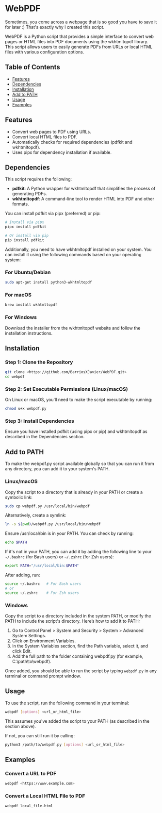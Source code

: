 # WebPDF

Sometimes, you come across a webpage that is so good you have to save it for later :) That's exactly why I created this script.

WebPDF is a Python script that provides a simple interface to convert web pages or HTML files into PDF documents using the wkhtmltopdf library. This script allows users to easily generate PDFs from URLs or local HTML files with various configuration options.

## Table of Contents

- [Features](#features)
- [Dependencies](#dependencies)
- [Installation](#installation)
- [Add to PATH](#add-to-path)
- [Usage](#usage)
- [Examples](#examples)

## Features

- Convert web pages to PDF using URLs.
- Convert local HTML files to PDF.
- Automatically checks for required dependencies (pdfkit and wkhtmltopdf).
- Uses pipx for dependency installation if available.

## Dependencies

This script requires the following:

- **pdfkit**: A Python wrapper for wkhtmltopdf that simplifies the process of generating PDFs.
- **wkhtmltopdf**: A command-line tool to render HTML into PDF and other formats.

You can install pdfkit via pipx (preferred) or pip:

```bash
# Install via pipx
pipx install pdfkit

# Or install via pip
pip install pdfkit
```

Additionally, you need to have wkhtmltopdf installed on your system. You can install it using the following commands based on your operating system:

### For Ubuntu/Debian

```bash
sudo apt-get install python3-wkhtmltopdf
```

### For macOS

```bash
brew install wkhtmltopdf
```

### For Windows

Download the installer from the wkhtmltopdf website and follow the installation instructions.

## Installation

### Step 1: Clone the Repository

```bash
git clone <https://github.com/BarriosXJavier/WebPDF.git>
cd webpdf
```

### Step 2: Set Executable Permissions (Linux/macOS)

On Linux or macOS, you'll need to make the script executable by running:

```bash
chmod u+x webpdf.py
```

### Step 3: Install Dependencies

Ensure you have installed pdfkit (using pipx or pip) and wkhtmltopdf as described in the Dependencies section.

## Add to PATH

To make the webpdf.py script available globally so that you can run it from any directory, you can add it to your system's PATH.

### Linux/macOS

Copy the script to a directory that is already in your PATH or create a symbolic link:

```bash
sudo cp webpdf.py /usr/local/bin/webpdf
```

Alternatively, create a symlink:

```bash
ln -s $(pwd)/webpdf.py /usr/local/bin/webpdf
```

Ensure /usr/local/bin is in your PATH. You can check by running:

```bash
echo $PATH
```

If it's not in your PATH, you can add it by adding the following line to your `~/.bashrc` (for Bash users) or `~/.zshrc` (for Zsh users):

```bash
export PATH="/usr/local/bin:$PATH"
```

After adding, run:

```bash
source ~/.bashrc   # For Bash users
# or
source ~/.zshrc    # For Zsh users
```

### Windows

Copy the script to a directory included in the system PATH, or modify the PATH to include the script's directory. Here’s how to add it to PATH:

1. Go to Control Panel > System and Security > System > Advanced System Settings.
2. Click on Environment Variables.
3. In the System Variables section, find the Path variable, select it, and click Edit.
4. Add the full path to the folder containing webpdf.py (for example, C:\path\to\webpdf\).

Once added, you should be able to run the script by typing `webpdf.py` in any terminal or command prompt window.

## Usage

To use the script, run the following command in your terminal:

```bash
webpdf [options] <url_or_html_file>
```

This assumes you've added the script to your PATH (as described in the section above).

If not, you can still run it by calling:

```bash
python3 /path/to/webpdf.py [options] <url_or_html_file>
```

## Examples

### Convert a URL to PDF

```bash
webpdf <https://www.example.com>
```

### Convert a Local HTML File to PDF

```bash
webpdf local_file.html
```
